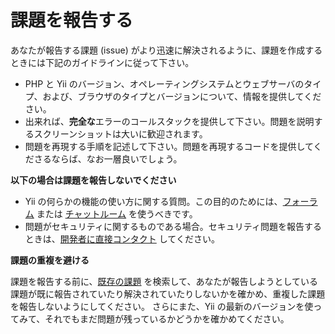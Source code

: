 課題を報告する
==============

あなたが報告する課題 (issue) がより迅速に解決されるように、課題を作成するときには下記のガイドラインに従って下さい。

* PHP と Yii のバージョン、オペレーティングシステムとウェブサーバのタイプ、および、ブラウザのタイプとバージョンについて、情報を提供してください。
* 出来れば、**完全な**エラーのコールスタックを提供して下さい。問題を説明するスクリーンショットは大いに歓迎されます。
* 問題を再現する手順を記述して下さい。問題を再現するコードを提供してくださるならば、なお一層良いでしょう。

**以下の場合は課題を報告しないでください**

* Yii の何らかの機能の使い方に関する質問。この目的のためには、[フォーラム](http://www.yiiframework.com/forum/index.php/forum/42-general-discussions-for-yii-20/) または [チャットルーム](http://www.yiiframework.com/chat/) を使うべきです。
* 問題がセキュリティに関するものである場合。セキュリティ問題を報告するときは、[開発者に直接コンタクト](http://www.yiiframework.com/security/) してください。

**課題の重複を避ける**

課題を報告する前に、[既存の課題](https://github.com/yiisoft/yii2/issues) を検索して、あなたが報告しようとしている課題が既に報告されていたり解決されていたりしないかを確かめ、重複した課題を報告しないようにしてください。
さらにまた、Yii の最新のバージョンを使ってみて、それでもまだ問題が残っているかどうかを確かめてください。
